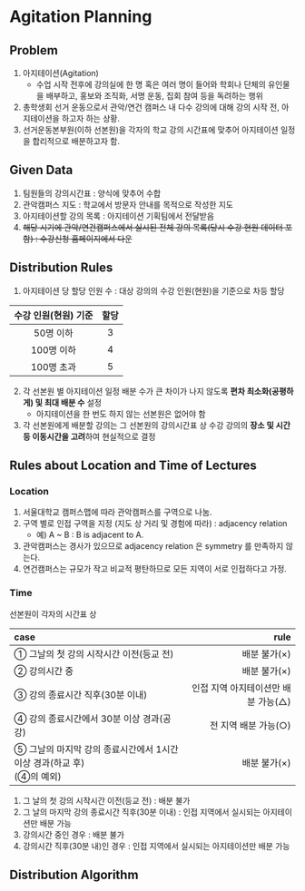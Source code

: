 # Agitation Planning

## Problem

1. 아지테이션(Agitation) 
   - 수업 시작 전후에 강의실에 한 명 혹은 여러 명이 들어와 학회나 단체의 유인물을 배부하고, 
     홍보와 조직화, 서명 운동, 집회 참여 등을 독려하는 행위
2. 총학생회 선거 운동으로서 관악/연건 캠퍼스 내 다수 강의에 대해 강의 시작 전, 아지테이션을 하고자 하는 상황. 
3. 선거운동본부원(이하 선본원)을 각자의 학교 강의 시간표에 맞추어 아지테이션 일정을 합리적으로 배분하고자 함.

## Given Data

1. 팀원들의 강의시간표 : 양식에 맞추어 수합
2. 관악캠퍼스 지도 : 학교에서 방문자 안내를 목적으로 작성한 지도
3. 아지테이션할 강의 목록 : 아지테이션 기획팀에서 전달받음
4. ~~해당 시기에 관악/연건캠퍼스에서 실시된 전체 강의 목록(당시 수강 현원 데이터 포함) : 수강신청 홈페이지에서 다운~~

## Distribution Rules
1. 아지테이션 당 할당 인원 수 : 대상 강의의 수강 인원(현원)을 기준으로 차등 할당

| 수강 인원(현원) 기준 | 할당  |
|:------------:|:---:|
|    50명 이하    |  3  |
|   100명 이하    |  4  |
|   100명 초과    |  5  |

2. 각 선본원 별 아지테이션 일정 배분 수가 큰 차이가 나지 않도록 **편차 최소화(공평하게) 및 최대 배분 수** 설정
   - 아지테이션을 한 번도 하지 않는 선본원은 없어야 함
3. 각 선본원에게 배분할 강의는 그 선본원의 강의시간표 상 수강 강의의 **장소 및 시간 등 이동시간을 고려**하여 현실적으로 결정

## Rules about Location and Time of Lectures

### Location
1. 서울대학교 캠퍼스맵에 따라 관악캠퍼스를 구역으로 나눔.
2. 구역 별로 인접 구역을 지정 (지도 상 거리 및 경험에 따라) : adjacency relation
    - 예) A ~ B : B is adjacent to A.
3. 관악캠퍼스는 경사가 있으므로 adjacency relation 은 symmetry 를 만족하지 않는다.
4. 연건캠퍼스는 규모가 작고 비교적 평탄하므로 모든 지역이 서로 인접하다고 가정.

### Time
선본원이 각자의 시간표 상

| case                                              |                  rule |
|:--------------------------------------------------|----------------------:|
| ① 그날의 첫 강의 시작시간 이전(등교 전)                          |              배분 불가(×) |
| ② 강의시간 중                                          |              배분 불가(×) |
| ③ 강의 종료시간 직후(30분 이내)                              | 인접 지역 아지테이션만 배분 가능(△) |
| ④ 강의 종료시간에서 30분 이상 경과(공강)                         |         전 지역 배분 가능(○) |
| ⑤ 그날의 마지막 강의 종료시간에서 1시간 이상 경과(하교 후) </br> (④의 예외) |              배분 불가(×) |

1. 그 날의 첫 강의 시작시간 이전(등교 전) : 배분 불가
2. 그 날의 마지막 강의 종료시간 직후(30분 이내) : 인접 지역에서 실시되는 아지테이션만 배분 가능
3. 강의시간 중인 경우 : 배분 불가
4. 강의시간 직후(30분 내)인 경우 : 인접 지역에서 실시되는 아지테이션만 배분 가능


## Distribution Algorithm
